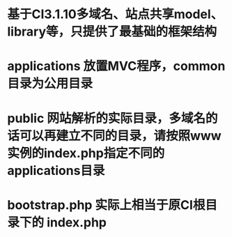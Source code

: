 # 基于CI3.1.10多域名、站点共享model、library等，只提供了最基础的框架结构

# applications		放置MVC程序，common目录为公用目录

# public			网站解析的实际目录，多域名的话可以再建立不同的目录，请按照www实例的index.php指定不同的applications目录

# bootstrap.php		实际上相当于原CI根目录下的 index.php
